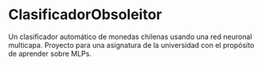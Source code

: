 # ClasificadorObsoleitor

Un clasificador automático de monedas chilenas usando una red neuronal multicapa. Proyecto para una asignatura de la universidad con el propósito de aprender sobre MLPs.